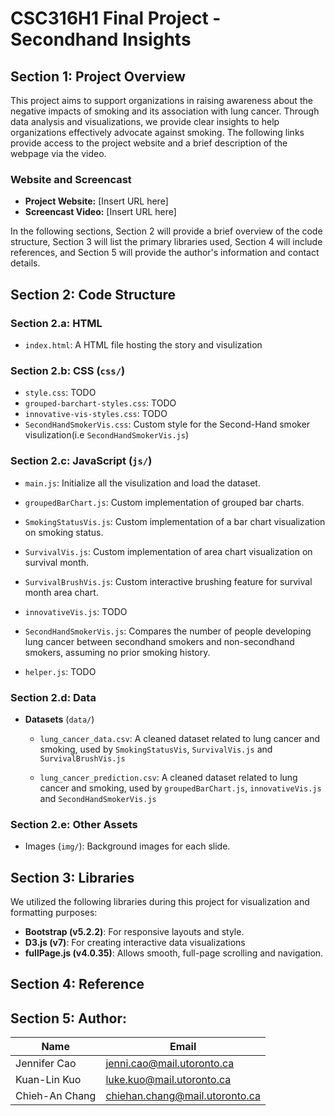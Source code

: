 # CSC316H1 Final Project - Secondhand Insights

## Section 1: Project Overview

This project aims to support organizations in raising awareness about the negative impacts of smoking and its association with lung cancer. Through data analysis and visualizations, we provide clear insights to help organizations effectively advocate against smoking. The following links provide access to the project website and a brief description of the webpage via the video.

### Website and Screencast
- **Project Website:** [Insert URL here]
- **Screencast Video:** [Insert URL here]

In the following sections, Section 2 will provide a brief overview of the code structure, Section 3 will list the primary libraries used, Section 4 will include references, and Section 5 will provide the author's information and contact details.

## Section 2: Code Structure

### Section 2.a: HTML

  - `index.html`: A HTML file hosting the story and visulization

### Section 2.b: CSS (`css/`)
  - `style.css`: TODO
  - `grouped-barchart-styles.css`: TODO
  - `innovative-vis-styles.css`: TODO
  - `SecondHandSmokerVis.css`: Custom style for the Second-Hand smoker visulization(i.e `SecondHandSmokerVis.js`)

### Section 2.c: JavaScript (`js/`)

  - `main.js`: Initialize all the visulization and load the dataset.
  - `groupedBarChart.js`: Custom implementation of grouped bar charts.
  
  - `SmokingStatusVis.js`: Custom implementation of a bar chart visualization on smoking status.
  
  - `SurvivalVis.js`: Custom implementation of area chart visualization on survival month.
  - `SurvivalBrushVis.js`: Custom interactive brushing feature for survival month area chart.
  
  - `innovativeVis.js`: TODO

  - `SecondHandSmokerVis.js`: Compares the number of people developing lung cancer between secondhand smokers and non-secondhand smokers, assuming no prior smoking history.
  
  - `helper.js`: TODO


### Section 2.d: Data

- **Datasets** (`data/`)
  
  - `lung_cancer_data.csv`:  A cleaned dataset related to lung cancer and smoking, used by `SmokingStatusVis`, `SurvivalVis.js` and `SurvivalBrushVis.js`
  
  - `lung_cancer_prediction.csv`:  A cleaned dataset related to lung cancer and smoking, used by `groupedBarChart.js`, `innovativeVis.js` and `SecondHandSmokerVis.js`

### Section 2.e: Other Assets
- Images (`img/`): Background images for each slide.


## Section 3: Libraries  
We utilized the following libraries during this project for visualization and formatting purposes:

- **Bootstrap (v5.2.2)**: For responsive layouts and style.
- **D3.js (v7)**: For creating interactive data visualizations
- **fullPage.js (v4.0.35)**: Allows smooth, full-page scrolling and navigation.



## Section 4: Reference


## Section 5: Author:
| Name           | Email                          |
|----------------|--------------------------------|
| Jennifer Cao   | jenni.cao@mail.utoronto.ca     |
| Kuan-Lin Kuo   | luke.kuo@mail.utoronto.ca      |
| Chieh-An Chang | chiehan.chang@mail.utoronto.ca |